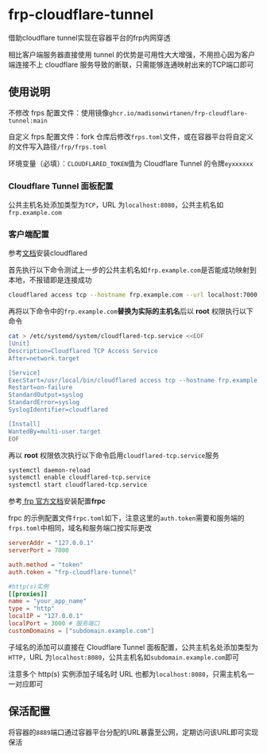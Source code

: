# frp-cloudflare-tunnel
借助cloudflare tunnel实现在容器平台的frp内网穿透

相比客户端服务器直接使用 tunnel 的优势是可用性大大增强，不用担心因为客户端连接不上 cloudflare 服务导致的断联，只需能够连通映射出来的TCP端口即可

## 使用说明
不修改 frps 配置文件：使用镜像`ghcr.io/madisonwirtanen/frp-cloudflare-tunnel:main`

自定义 frps 配置文件：fork 仓库后修改`frps.toml`文件，或在容器平台将自定义的文件写入路径`/frp/frps.toml`

环境变量（必填）：`CLOUDFLARED_TOKEN`值为 Cloudflare Tunnel 的令牌`eyxxxxxx`

### Cloudflare Tunnel 面板配置
公共主机名处添加类型为`TCP`，URL 为`localhost:8080`，公共主机名如`frp.example.com`

### 客户端配置
参考[文档](https://developers.cloudflare.com/cloudflare-one/connections/connect-networks/downloads/)安装cloudflared

首先执行以下命令测试上一步的公共主机名如`frp.example.com`是否能成功映射到本地，不报错即是连接成功
```sh
cloudflared access tcp --hostname frp.example.com --url localhost:7000
```
再将以下命令中的`frp.example.com`**替换为实际的主机名**后以 **root** 权限执行以下命令
```sh
cat > /etc/systemd/system/cloudflared-tcp.service <<EOF
[Unit]
Description=Cloudflared TCP Access Service
After=network.target

[Service]
ExecStart=/usr/local/bin/cloudflared access tcp --hostname frp.example.com --url localhost:7000
Restart=on-failure
StandardOutput=syslog
StandardError=syslog
SyslogIdentifier=cloudflared

[Install]
WantedBy=multi-user.target
EOF
```
再以 **root** 权限依次执行以下命令启用`cloudflared-tcp.service`服务
```sh
systemctl daemon-reload
systemctl enable cloudflared-tcp.service
systemctl start cloudflared-tcp.service
```
参考[ frp 官方文档](https://gofrp.org/zh-cn/docs/)安装配置**frpc**

frpc 的示例配置文件`frpc.toml`如下，注意这里的`auth.token`需要和服务端的`frps.toml`中相同，域名和服务端口按实际更改
```toml
serverAddr = "127.0.0.1"
serverPort = 7000

auth.method = "token"
auth.token = "frp-cloudflare-tunnel"

#http(s)实例
[[proxies]]
name = "your_app_name"
type = "http"
localIP = "127.0.0.1"
localPort = 3000 # 服务端口
customDomains = ["subdomain.example.com"]
```
子域名的添加可以直接在 Cloudflare Tunnel 面板配置，公共主机名处添加类型为`HTTP`，URL 为`localhost:8080`，公共主机名如`subdomain.example.com`即可

注意多个 http(s) 实例添加子域名时 URL 也都为`localhost:8080`，只需主机名一一对应即可

## 保活配置
将容器的`8889`端口通过容器平台分配的URL暴露至公网，定期访问该URL即可实现保活

